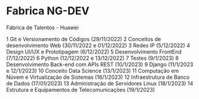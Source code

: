# Fabrica NG-DEV
 Fábrica de Talentos - Huawei

1 Git e Versionamento de Códigos (29/11/2022)
2 Conceitos de desenvolvimento Web (30/11/2022 e 01/12/2022)
3 Redes IP (5/12/2022)
4 Design UI/UX e Prototipagem (6/12/2022)
5 Desenvolvimento FrontEnd (7/12/2022)
6 Python (12/12/2022 e 13/12/2022)
7 Testes (9/1/2023)
8 Desenvolvimento Back-end com APIs REST (10/1/2023)
9 Django (11/1/2023 e 12/1/2023)
10 Conceito Data Science (13/1/2023)
11 Computação em Núvem e Virtualização de Sistemas (16/1/2023)
12 Infraestrutura de Banco de Dados (17/01/2023)
13 Administração de Servidores Linux (18/1/2023)
14 Estrutura e Equipamentos de Telecomunicações (19/1/2023)
